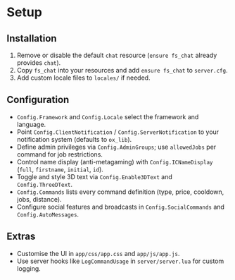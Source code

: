 # Setup

## Installation
1. Remove or disable the default `chat` resource (`ensure fs_chat` already provides `chat`).
2. Copy `fs_chat` into your resources and add `ensure fs_chat` to `server.cfg`.
3. Add custom locale files to `locales/` if needed.

## Configuration
- `Config.Framework` and `Config.Locale` select the framework and language.
- Point `Config.ClientNotification` / `Config.ServerNotification` to your notification system (defaults to `ox_lib`).
- Define admin privileges via `Config.AdminGroups`; use `allowedJobs` per command for job restrictions.
- Control name display (anti-metagaming) with `Config.ICNameDisplay` (`full`, `firstname`, `initial`, `id`).
- Toggle and style 3D text via `Config.Enable3DText` and `Config.ThreeDText`.
- `Config.Commands` lists every command definition (type, price, cooldown, jobs, distance).
- Configure social features and broadcasts in `Config.SocialCommands` and `Config.AutoMessages`.

## Extras
- Customise the UI in `app/css/app.css` and `app/js/app.js`.
- Use server hooks like `LogCommandUsage` in `server/server.lua` for custom logging.
